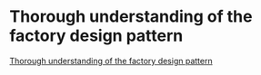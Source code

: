 # Thorough understanding of the factory design pattern
[Thorough understanding of the factory design pattern](https://aiwithcloud.com/2022/09/16/thorough_understanding_of_the_factory_design_pattern/)